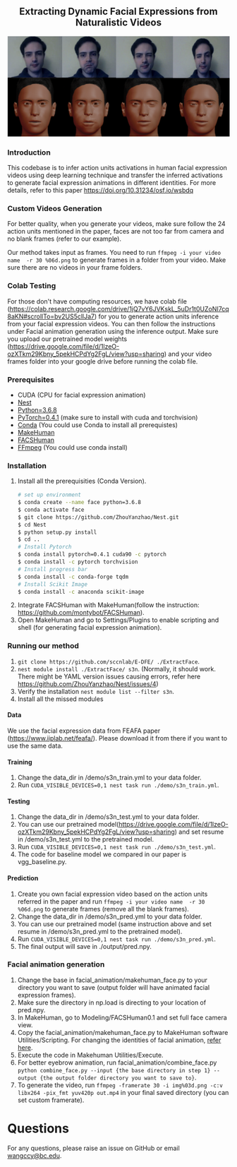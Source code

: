 <h2 align="center">Extracting Dynamic Facial Expressions from Naturalistic Videos</h2>

![Illustration](sidebyside.png)

### Introduction
This codebase is to infer action units activations in human facial expression videos using deep learning technique and transfer the inferred activations to generate facial expression animations in different identities. For more details, refer to this paper https://doi.org/10.31234/osf.io/wsbdq

### Custom Videos Generation
For better quality, when you generate your videos, make sure follow the 24 action units mentioned in the paper, faces are not too far from camera and no blank frames (refer to our example).

Our method takes input as frames. You need to run `ffmpeg -i your video name  -r 30 %06d.png` to generate frames in a folder from your video. Make sure there are no videos in your frame folders.

### Colab Testing
For those don't have computing resources, we have colab file (https://colab.research.google.com/drive/1jQ7vY6JVKskL_5uDr1t0UZoNI7cq8aKN#scrollTo=bv2US5cllJa7) for you to generate action units inference from your facial expression videos. You can then follow the instructions under Facial animation generation using the inference output. Make sure you upload our pretrained model weights (https://drive.google.com/file/d/1lzeO-ozXTkm29Kbny_5pekHCPdYg2FgL/view?usp=sharing) and your video frames folder into your google drive before running the colab file.

### Prerequisites 
* CUDA (CPU for facial expression animation)
* [Nest](https://github.com/ZhouYanzhao/Nest.git)
* [Python=3.6.8](https://www.python.org)
* [PyTorch=0.4.1](https://pytorch.org) (make sure to install with cuda and torchvision)
* [Conda](https://www.anaconda.com/) (You could use Conda to install all prerequistes)
* [MakeHuman](http://www.makehumancommunity.org/)
* [FACSHuman](https://github.com/montybot/FACSHuman)
* [FFmpeg](https://www.ffmpeg.org/) (You could use conda install)

### Installation
1. Install all the prerequisities
   (Conda Version).
    ```bash
    # set up environment
    $ conda create --name face python=3.6.8
    $ conda activate face
    $ git clone https://github.com/ZhouYanzhao/Nest.git
    $ cd Nest
    $ python setup.py install
    $ cd ..
    # Install Pytorch
    $ conda install pytorch=0.4.1 cuda90 -c pytorch
    $ conda install -c pytorch torchvision
    # Install progress bar
    $ conda install -c conda-forge tqdm
    # Install Scikit Image
    $ conda install -c anaconda scikit-image
    
    ```
3. Integrate FACSHuman with MakeHuman(follow the instruction: https://github.com/montybot/FACSHuman).
4. Open MakeHuman and go to Settings/Plugins to enable scripting and shell (for generating facial expression animation).

### Running our method

1. `git clone https://github.com/sccnlab/E-DFE/ ./ExtractFace`.
2. `nest module install ./ExtractFace/ s3n`. (Normally, it should work. There might be YAML version issues causing errors, refer here https://github.com/ZhouYanzhao/Nest/issues/4)
3.  Verify the installation `nest module list --filter s3n`.
4.  Install all the missed modules

#### Data
We use the facial expression data from FEAFA paper (https://www.iiplab.net/feafa/). Please download it from there if you want to use the same data.

#### Training
1. Change the data_dir in /demo/s3n_train.yml to your data folder.
2. Run `CUDA_VISIBLE_DEVICES=0,1 nest task run ./demo/s3n_train.yml`.

#### Testing
1. Change the data_dir in /demo/s3n_test.yml to your data folder.
2. You can use our pretrained model(https://drive.google.com/file/d/1lzeO-ozXTkm29Kbny_5pekHCPdYg2FgL/view?usp=sharing) and set resume in /demo/s3n_test.yml to the pretrained model.
3. Run `CUDA_VISIBLE_DEVICES=0,1 nest task run ./demo/s3n_test.yml`.
4. The code for baseline model we compared in our paper is vgg_baseline.py.

#### Prediction
1. Create you own facial expression video based on the action units referred in the paper and run `ffmpeg -i your video name  -r 30 %06d.png` to generate frames (remove all the blank frames).
2. Change the data_dir in /demo/s3n_pred.yml to your data folder.
3. You can use our pretrained model (same instruction above and set resume in /demo/s3n_pred.yml to the pretrained model).
4. Run `CUDA_VISIBLE_DEVICES=0,1 nest task run ./demo/s3n_pred.yml`.
5. The final output will save in ./output/pred.npy.

### Facial animation generation
1. Change the base in facial_animation/makehuman_face.py to your directory you want to save (output folder will have animated facial expression frames).
2. Make sure the directory in np.load is directing to your location of pred.npy.
3. In MakeHuman, go to Modeling/FACSHuman0.1 and set full face camera view.
4. Copy the facial_animation/makehuman_face.py to MakeHuman software Utilities/Scripting. For changing the identities of facial animation, [refer here](change_identities.md). 
5. Execute the code in Makehuman Utilities/Execute.
6. For better eyebrow animation, run facial_animation/combine_face.py  `python combine_face.py --input {the base directory in step 1} --output {the output folder directory you want to save to}`.
8. To generate the video, run `ffmpeg -framerate 30 -i img%03d.png -c:v libx264 -pix_fmt yuv420p out.mp4` in your final saved directory (you can set custom framerate).

# Questions
For any questions, please raise an issue on GitHub or email wangccy@bc.edu.
